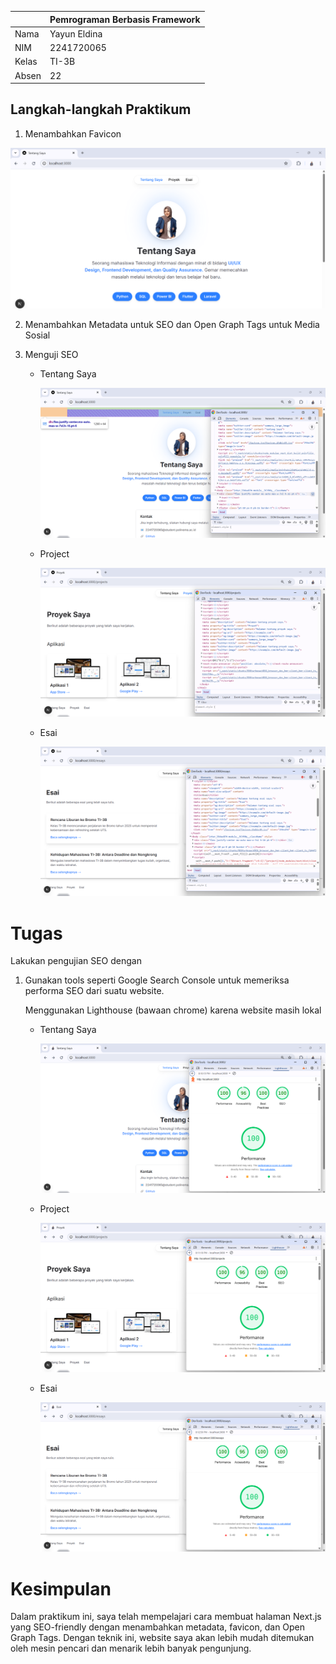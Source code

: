 |        |   Pemrograman Berbasis Framework   |
|--------|------------------------------------|
|Nama    | Yayun Eldina                       |
|NIM     | 2241720065                         |
|Kelas   | TI-3B                              |
|Absen   | 22                                 |

## Langkah-langkah Praktikum

1. Menambahkan Favicon

![gambar1](/Halaman-SEO/ss/tentang.png)

2. Menambahkan Metadata untuk SEO dan Open Graph Tags untuk Media Sosial

3. Menguji SEO
    - Tentang Saya

        ![gambar1](/Halaman-SEO/ss/hal-tentang.png)

    - Project

        ![gambar1](/Halaman-SEO/ss/hal-projects.png)

    - Esai

        ![gambar1](/Halaman-SEO/ss/hal-essay.png)

# Tugas

Lakukan pengujian SEO dengan

1.	Gunakan tools seperti Google Search Console untuk memeriksa performa SEO dari suatu website.

    Menggunakan Lighthouse (bawaan chrome) karena website masih lokal

    - Tentang Saya

        ![gambar1](/Halaman-SEO/ss/tugas-tentang.png)

    - Project

        ![gambar1](/Halaman-SEO/ss/tugas-projects.png)

    - Esai

        ![gambar1](/Halaman-SEO/ss/tugas-essay.png)


# Kesimpulan
Dalam praktikum ini, saya telah mempelajari cara membuat halaman Next.js yang SEO-friendly dengan menambahkan metadata, favicon, dan Open Graph Tags. Dengan teknik ini, website saya akan lebih mudah ditemukan oleh mesin pencari dan menarik lebih banyak pengunjung.
   
